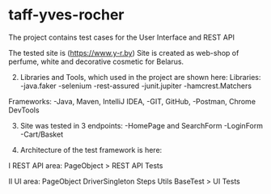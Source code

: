 # taff-yves-rocher

The project contains test cases for the User Interface and REST API

The tested site is (https://www.y-r.by)
Site is created as web-shop of perfume,
white and decorative cosmetic
for Belarus.

2. Libraries and Tools, which used
   in the project are shown here:
   Libraries:
   -java.faker
   -selenium
   -rest-assured
   -junit.jupiter
   -hamcrest.Matchers

Frameworks:
-Java, Maven, IntelliJ IDEA,
-GIT, GitHub,
-Postman, Chrome DevTools

3. Site was tested in 3 endpoints:
   -HomePage and SearchForm
   -LoginForm
   -Cart/Basket

4. Architecture of the test framework
   is here:

I REST API area:
   PageObject > REST API Tests

II UI area:
PageObject
DriverSingleton
Steps
Utils
BaseTest > UI Tests